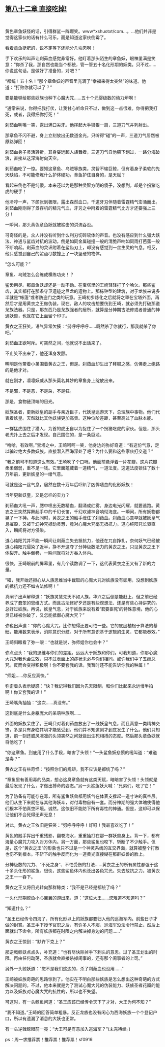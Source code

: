 ## [第八十二章 直接吃掉!](https://www.xxbiquge.com/11_11207/9035846.html)
﻿

  黄色章鱼妖怪的话，引得群鲨一阵爆笑。www*xshuotxt/com…。…他们并非是觉得这家伙的话有什么可乐，而是知道这家伙倒霉了。

  看着章鱼挺肥的，说不定等下还能分几块肉啊！

  手下欢乐的叫声让刹茹血感觉非常好。他盯着那头陌生的章鱼妖，眼神里满是笑意：“你杀了我，那自然也能当个都统，管一管五十名化形期的妖类。只不过……你说这句话，是做好了准备的，对吧？”

  “都统！五十名！”那个章鱼妖的声音里充满了“幸福来得太突然”的味道。他道：“打败你就可以了？”

  要是能够给那些妖族也种下心魔大咒……五十个元婴级数的动力炉啊！

  “通常来说，你得把我打伏，让我甘心听命只不过，做到这一点很难，你得把我打死，或者，我得把你打死！”

  刹茹血咧嘴一笑，露出满口尖牙。他挥起大手狠狠一扇，三道刀气并列射出。

  那章鱼不闪不避，身上立刻放出无数道金光。只听得“碰”的一声，三道刀气居然被原路弹回！

  刹茹血身子灵活转折，其身姿远超人族舞者，三道刀气自他腋下划过，一路分海破浪，直接从这深海射向天空。

  刹茹血吃了一惊。要知这章鱼、乌贼等族类，灵智不输巨鲸，但有着身子柔软的先天缺陷，不可能修炼什么护体硬功。章鱼护住自身的，是天赋？

  看起来倒也不是纯傻。本来还以为是那种灵智方明的傻子，没想到，却是个扮猪吃虎的硬手！

  他冷哼一声，下颌张到极限，露出森然血口，千道牙刃伴随着雷霆精气澎涌而出。刹茹血刚刚得了景存机的精元气血，牙刃之中附着的雷霆精气比方才还要强上三分！

  一瞬间，那头黄色章鱼妖就被鲨齿的洪流吞没。

  可奇怪的是，众人并没有听到什么利刃切碎软体的声音。也没有感应到什么强大妖法、神通与鲨齿对抗的波动，倒是如同金属碰撞一般的清脆声响如同雨打芭蕉一般不断响起。刹茹血的灵识附着在鲨齿刃上，却没有感觉到一丝生灵的气息。相反，他只感觉到自己的鲨齿尽数撞上了一块坚硬的物体。

  “怎么可能？”

  章鱼、乌贼怎么会练成横练功夫！？

  鲨齿用尽。那章鱼妖却还是一动不动。在宝塔里的王崎轻轻打了个哈欠。那些鲨齿，其实都打在那条守卫遗迹之巨龙的遗物上。那栋钟型的建筑，对于龙族来说多半就是“帐篷”或者防盗门之类的玩意。王崎初步炼化之后就将之罩在宝塔外面，再然后才是用黄衣之王做伪装，现在。敌人的攻击想要伤到王崎，就必须先打破那道龙族法器。只是，那东西乃是龙族强者的居所，就算是分神期古法修或者普通的神通妖兽，也就在它上面留个印子。

  黄衣之王狂笑，语气异常欠揍：“努呼呼呼呼……既然杀了你就行，那我就杀了你吧。”

  刹茹血正欲呵斥。可突然之间，他就说不出话来了。

  不止笑不出来了，他还浑身发颤。

  明明是他带着小弟围着黄衣之王，但是。刹茹血却生出了拜服之感，仿佛走上绝路的是他才对。

  就在刚才，凛凛妖威从那头莫名其妙的章鱼身上绽放出来。

  不是邪，不是恶，不是戾，不是狂。

  那是，食物链顶端的目光。

  妖族圣者，更新妖皇的副手与亲近臣子，代妖皇巡游天下，总理族中事物。他们代表着妖皇。天然就比其他妖族更加高贵。这种位阶差距，甚至高过了血脉本能。

  一群猛虎围住了猎人，为首的虎王自以为捉住了一个扮猪吃虎的家伙。但是，那头老虎扑上去之后才发现。自己围住的，是一条巨龙。

  “哈哈，有效啊。”宝塔之中，王崎呵呵一笑，他身边的弥好奇道：“有这份气意，足以骗过绝大多数妖族。直接潜入西海深处了吧？为什么要和这些家伙打交道？”

  “我之前可不知道这么有效。”王崎吹了个口哨。他面前悬浮着一片花瓣。这片花瓣柔柔弱弱，重不足一钱。它里面蕴藏着一道精气，一道法度。这道法度锁住了数十万年前，更新妖皇的一缕气意。

  可就是这一丝气息，居然在数十万年后吓趴了凶悍嗜血的化形妖族！

  当年更新妖皇，又是怎样的实力？

  刹茹血大吼一声，腮中喷出无数精血，翻涌成红雾，身边电光闪耀，就要逃跑。黄衣之王突然挥舞起手中的千幻长笛，千幻欢谑神音响彻海底。一瞬间，所有妖物都晃了一下神。与此同时，黄衣之王的触手缠住了刹茹血。刹茹血心意早就被妖皇气息摧毁，又被千幻神咒撼动灵慧，竟对心魔大咒毫无抵抗力。道心纯阳咒长驱直入，瞬间将对方侵染。

  道心纯阳咒并不能一瞬间让刹茹血失去抵抗力，他还在兀自挣扎，奈何妖气已经被道心纯阳咒侵染了近半，挣不开这夺了分神级数法力的黄衣之王。只见黄衣之王下体裂开。触手倒卷，一瞬间就将对方吞入体内。

  很快，王崎眼前的屏幕里，有几个读数调了一下，这代表黄衣之王又有了新的力量。

  “嚯，我开始还担心从人族思维当中截取的心魔大咒对妖族没有卵用，没想到妖族的抵抗力还不如古法修啊！”

  真阐子出声解释道：“妖族灵慧先天不如人族，华兴之后倒是能赶上，但之前已经养成了蠢笨的思维方式。而且古法修好歹还是有些观想法、还是有些心持讲究的。总好过妖族。再说，妖皇气息，对于妖族来说有着‘君要臣死’的特殊意境，他的心灵已经被你破了，又怎能抵御心魔大咒？”

  弥也出声道：“你的心魔大咒，比你想得还要可怕一些。它的底层植根于算法的基础，能用数来表示，消除意识分歧。对于所有意识基于逻辑的生灵，它都能奏效。”

  王崎斜眼看了弥一眼：“也就是说，弥师姐你也会中？”

  弥点点头：“我的思维与你们的差距。远远大于妖族和你们，可我知道，你那心魔大咒对我也会生效，只不过表面上的症状未必与你们相同。或许我们中了五瘟总咒。反而会变得积极啊！你不要套我的话。我暂时还不能告诉你我的种属！”

  “师姐……你反应真快。”

  弥歪着头表示疑惑：“快？我记得我们因为先天限制，和你们比起来永远慢半拍啊！你又套我的话！”

  王崎嘴角抽抽：“这次……真没有。”

  这到底是什么身躯庞大的呆萌种族啊……

  外面的妖族呆住了。王崎只对着刹茹血放出了一线妖皇气息，而且真意一类精神交锋，多是只有身临其境才能感受到。他们并不知道刚才到底发生了什么。他们只知道，前一刻还威风凛凛的头领突然之间就做出生死相搏的态度。然后那头章鱼妖就将他吃了！

  “你这章鱼。到底用了什么手段，暗害了头领！”一头鲨鱼妖悲愤的吼叫道：“难道是毒？”

  黄衣之王有些奇怪：“按照你们的规矩，我不应该是都统了吗？”

  “章鱼里有善用毒的品类，想必这臭章鱼就有这类天赋，暗暗害了头领！头领就是最后发现了什么，才做出搏命的姿态。”另一头鲨鱼妖大喊：“兄弟们，吃了它！”

  为了防备有可能存在毒，所有鲨鱼妖兽都用妖气在体表支撑起一道寸许的真空层。他们从生下来就在与其他海妖斗，对付毒物自有一套。而分神期的强大体魄使得他们根本不怕真空环境。诚然，这依旧不能防下所有毒性的神通。但是，这却可以保证他们不会死得无声无息！

  对此，黄衣之王依旧是狂笑：“努呼呼呼呼！好呀！我最喜欢吃了！”

  黄色的触手挥出千重残影，翻卷海水，重重抽打在那一群妖兽身上。背一下，都有海量心魔咒力攻入对方体内。另一方面，那些鲨鱼也咬下、斩断了不少触手。但是，这个“黄衣之王”的形象也只不过是一个神灵系统的互交界面，就算被整个打散也伤不到根本。不斩下的触手反而化为一道黄光直接糊在那群妖兽的脸上。

  分神级数的咒力、“不死之身”、不怕受伤的打法……黄衣之王的所有属性都强于这十多头化形的鲨鱼。很快，这些鲨鱼体内也泛出各色咒光。失去放抗之力，被黄衣之王一一吞下。

  黄衣之王又将目光转向那群鲸类：“我不是已经是都统了吗？”

  一头化形期鲸鱼小心翼翼的游出来，道：“这位大王……您难道不知道吗？”

  “知道什么？”

  “圣王已经传令四海了，所有化形以上的妖族都要归入他的巡海军内。前些日子才做的封赏。圣王手下授予官职之后，有许多人不服，巡海军没法令行禁止，然后上面就出下命令，所有妖族都在时限之内解决掉身边的问题……”

  黄衣之王惊到：“默许下克上？”

  那逆戟鲸妖点点头，补充道：“也有尽快除掉手下刺头的意思。过了圣王划出的时限。再由任何动荡，圣族就会直接杀掉闹事的，还有那个闹事者的上司。”

  另外一头鲸妖道：“您不是我们这边的，杀了刹茹血也没用……”

  王崎被妖族奇葩的思路惊到了。他实在不明白那些妖族是怎么想出这种奇葩的方式解决问题的。不过，他本来就是为了测试心魔大咒的伪装能力、妖族圣者花瓣的能力以及妖族对心魔大咒的抗性的，所以也不失望。

  可这时，有一头鲸鱼问道：“圣王应该已经传令天下了才对，大王为何不知？”

  “我不知道。”王崎的回答简单粗暴。反正龙族也没有闲心为西海妖族一个个登记户口，所以有遗漏了消息的大妖也正常。

  有一头逆戟鲸眼前一亮：“大王可是有意加入巡海军？”(未完待续。)

  ps：周一求推荐票！推荐票！推荐票！sf0916

